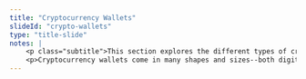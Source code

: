 ```yaml
--- 
title: "Cryptocurrency Wallets"
slideId: "crypto-wallets"
type: "title-slide"
notes: | 
    <p class="subtitle">This section explores the different types of cryptocurrency wallets.</p>
    <p>Cryptocurrency wallets come in many shapes and sizes--both digital and anonlog.</p>
---
```

